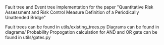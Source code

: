 Fault tree and Event tree implementation for the paper "Quantitative Risk Assessment and Risk Control Measure Definition of a Periodically Unattended Bridge"


Fault trees can be found in utils/existing_trees.py
Diagrams can be found in diagrams/
Probability Propogation calculation for AND and OR gate can be found in utils/gates.py
